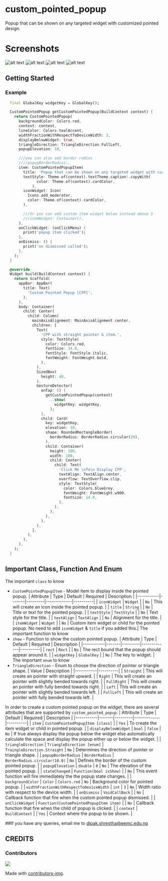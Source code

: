 # custom_pointed_popup

Popup that can be shown on any targeted widget with customized pointed design.

# Screenshots
![alt text](https://github.com/DipakShrestha-ADS/custom_pointed_popup/blob/master/screenshots/b.png)
![alt text](https://github.com/DipakShrestha-ADS/custom_pointed_popup/blob/master/screenshots/a.png)
![alt text](https://github.com/DipakShrestha-ADS/custom_pointed_popup/blob/master/screenshots/c.png)
![alt text](https://github.com/DipakShrestha-ADS/custom_pointed_popup/blob/master/screenshots/d.png)

## Getting Started
### Example
```dart
  final GlobalKey widgetKey = GlobalKey();

  CustomPointedPopup getCustomPointedPopup(BuildContext context) {
    return CustomPointedPopup(
      backgroundColor: Colors.red,
      context: context,
      lineColor: Colors.tealAccent,
      widthFractionWithRespectToDeviceWidth: 3,
      displayBelowWidget: true,
      triangleDirection: TriangleDirection.FullLeft,
      popupElevation: 10,

      ///you can also add border radius
      ////popupBorderRadius:,
      item: CustomPointedPopupItem(
        title: 'Popup that can be shown on any targeted widget with customized pointed design.',
        textStyle: Theme.of(context).textTheme.caption!.copyWith(
              color: Theme.of(context).cardColor,
            ),
        iconWidget: Icon(
          Icons.add_moderator,
          color: Theme.of(context).cardColor,
        ),

        ///Or you can add custom item widget below instead above 3
        ///itemWidget: Container(),
      ),
      onClickWidget: (onClickMenu) {
        print('popup item clicked');
      },
      onDismiss: () {
        print('on dismissed called');
      },
    );
  }

  @override
  Widget build(BuildContext context) {
    return Scaffold(
      appBar: AppBar(
        title: Text(
          'Custom Pointed Popup [CPP]',
        ),
      ),
      body: Container(
        child: Center(
          child: Column(
            mainAxisAlignment: MainAxisAlignment.center,
            children: [
              Text(
                'CPP with straight pointer & item.',
                style: TextStyle(
                  color: Colors.red,
                  fontSize: 14.0,
                  fontStyle: FontStyle.italic,
                  fontWeight: FontWeight.bold,
                ),
              ),
              SizedBox(
                height: 40,
              ),
              GestureDetector(
                onTap: () {
                  getCustomPointedPopup(context)
                    ..show(
                      widgetKey: widgetKey,
                    );
                },
                child: Card(
                  key: widgetKey,
                  elevation: 10,
                  shape: RoundedRectangleBorder(
                    borderRadius: BorderRadius.circular(20),
                  ),
                  child: Container(
                    height: 100,
                    width: 100,
                    child: Center(
                      child: Text(
                        'Click Me \nTo\n Display CPP',
                        textAlign: TextAlign.center,
                        overflow: TextOverflow.clip,
                        style: TextStyle(
                          color: Colors.blueGrey,
                          fontWeight: FontWeight.w900,
                          fontSize: 14.0,
                        ),
                      ),
                    ),
                  ),
                ),
              ),
            ],
          ),
        ),
      ),
    );
  }
```

## Important Class, Function And Enum
The important `class` to know
* `CustomPointedPopupItem` - Model item to display inside the pointed popup.
| Attribute | Type  | Default | Required | Description |
|-----------|-------|---------|-------------|----------|
| `iconWidget` | `Widget` |  | `No` | This will create an icon inside the pointed popup. |
| `title` | `String` |  | `No` | Title or text for the pointed popup. |
| `textStyle` | `TextStyle` |  | `No` | Text style for the title. |
| `textAlign` | `TextAlign` |  | `No` | Alignment for the title. |
| `itemWidget` | `Widget` |  | `No` | Custom item widget or child for the pointed popup. No need to add `iconWidget` & `title` if you added this.|
The important function to know
* `show` - Function to show the custom pointed popup.
| Attribute | Type  | Default | Required | Description |
|-----------|-------|---------|-------------|----------|
| `rect` | `Rect` |  | `No` | The rect bound that the popup should appear around it. |
| `widgetKey` | `GlobalKey` |  | `No` | The key to widget. |
The important `enum` to know
* `TriangleDirection` - Enum to choose the direction of pointer or triangle shape.
| Value | Description |
|-----------|----------|
| `Straight` | This will create an pointer with straight upward. |
| `Right` | This will create an pointer with slightly bended towards right. |
| `FullRight` | This will create an pointer with fully bended towards right. |
| `Left` | This will create an pointer with slightly bended towards left. |
| `FullLeft` | This will create an pointer with fully bended towards left. |


In order to create a custom pointed popup on the widget, there are several attributes that are supported by `custom_pointed_popup`:
| Attribute | Type  | Default | Required | Description |
|-----------|-------|---------|-------------|----------|
| `item` | `CustomPointedPopupItem [class]` |  | `Yes` | To create the item widget or child in pointed popup. |
| `displayBelowWidget` | `bool` | `false`  | `No` | If true always display the popup below the widget else automatically calculate the space and display the popup either up or below the widget. |
| `triangleDirection` | `TriangleDirection [enum]` | `TraingleDirection.Straight` | `No` | Determines the direction of pointer or triangle shape. |
| `popupBorderRadius` | `BorderRadius` | `BorderRadius.circular(10.0)` | `No` | Defines the border of the custom pointed popup. |
| `popupElevation` | `double` | `0` | `No` | The elevation of the pointed popup. |
| `stateChanged` | `Function(bool isShow)` |  | `No` | This event function will fire immediately the the popup state changes. |
| `backgroundColor` | `Color` | `Colors.red` | `No` | Background color for pointed popup. |
| `widthFractionWithRespectToDeviceWidth` | `int` | `3` | `No` | Width ratio with respect to the device width. |
| `onDismiss` | `VoidCallBack` |  | `No` | Callback function that fire when the custom pointed popup dismissed. |
| `onClickWidget` | `Function(CustomPointedPopupItem item)` |  | `No` | Callback function that fire when the child of popup is clicked. |
| `context` | `BuildContext` |  | `Yes` | Context where the popup to be shown. |

##If you have any queries, email me to dipak.shrestha@eemc.edu.np

## CREDITS
### Contributors
<a href="https://github.com/DipakShrestha-ADS/custom_pointed_popup/graphs/contributors">
  <img src="https://contrib.rocks/image?repo=DipakShrestha-ADS/custom_pointed_popup" />
</a>

Made with [contributors-img](https://contrib.rocks).
